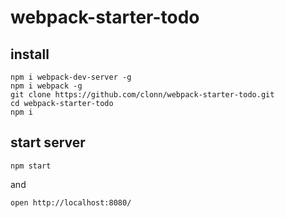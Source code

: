# webpack-starter-todo

## install

```
npm i webpack-dev-server -g
npm i webpack -g
git clone https://github.com/clonn/webpack-starter-todo.git
cd webpack-starter-todo
npm i
```

## start server

```
npm start
```

and

```
open http://localhost:8080/
```

